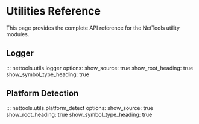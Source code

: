 # Utilities Reference

This page provides the complete API reference for the NetTools utility modules.

## Logger

::: nettools.utils.logger
    options:
      show_source: true
      show_root_heading: true
      show_symbol_type_heading: true

## Platform Detection

::: nettools.utils.platform_detect
    options:
      show_source: true
      show_root_heading: true
      show_symbol_type_heading: true